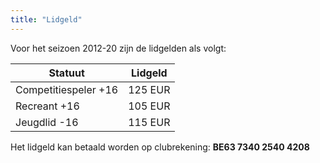 ```yaml
---
title: "Lidgeld"
---
```


Voor het seizoen 2012-20 zijn de lidgelden als volgt:

|Statuut|Lidgeld|
|-------|-------|
|Competitiespeler +16|125 EUR|
|Recreant +16|105 EUR|
|Jeugdlid -16|115 EUR|

Het lidgeld kan betaald worden op clubrekening: **BE63 7340 2540 4208**